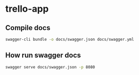 # trello-app

## Compile docs

```bash
swagger-cli bundle -o docs/swagger.json docs/swagger.yml
```

## How run swagger docs

```bash
swagger serve docs/swagger.json -p 8080
```